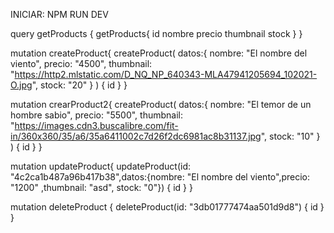 INICIAR: NPM RUN DEV

query getProducts {
  getProducts{
    id
    nombre
    precio
    thumbnail
    stock
  }
}

mutation createProduct{
  createProduct(
    datos:{
      nombre: "El nombre del viento",
      precio: "4500",
      thumbnail: "https://http2.mlstatic.com/D_NQ_NP_640343-MLA47941205694_102021-O.jpg",
      stock: "20"
    }
  ) 
  {
    id
  }
}

mutation crearProduct2{
  createProduct(
    datos:{
      nombre: "El temor de un hombre sabio",
      precio: "5500",
      thumbnail: "https://images.cdn3.buscalibre.com/fit-in/360x360/35/a6/35a6411002c7d26f2dc6981ac8b31137.jpg",
      stock: "10"
    }
  ) 
  {
    id
  }
}

mutation updateProduct{
  updateProduct(id: "4c2ca1b487a96b417b38",datos:{nombre: "El nombre del viento",precio: "1200" ,thumbnail: "asd", stock: "0"}) {
    id
  }
}

mutation deleteProduct {
  deleteProduct(id: "3db01777474aa501d9d8") {
    id
  }
}